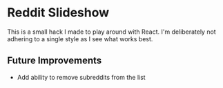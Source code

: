 # Reddit Slideshow

This is a small hack I made to play around with React. I'm deliberately not adhering to a single style as I see what works best.

## Future Improvements
* Add ability to remove subreddits from the list
